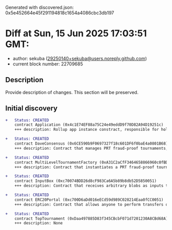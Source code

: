 Generated with discovered.json: 0x5e452664e45f291194818c1654a4086cbc3db197

# Diff at Sun, 15 Jun 2025 17:03:51 GMT:

- author: sekuba (<29250140+sekuba@users.noreply.github.com>)
- current block number: 22709685

## Description

Provide description of changes. This section will be preserved.

## Initial discovery

```diff
+   Status: CREATED
    contract Application (0x4c1E74EF88a75C24e49eddD9f70D82A94D19251c)
    +++ description: Rollup app instance constract, responsible for holding assets and allowing the DApp to interact with other smart contracts.
```

```diff
+   Status: CREATED
    contract DaveConsensus (0x6CE590b9F0697327f18c601DF6f0baE4a0801B68)
    +++ description: Contract that manages PRT fraud-proof tournaments, managing application epochs and input validation, as well as settlement and challenge periods.
```

```diff
+   Status: CREATED
    contract MultiLevelTournamentFactory (0xA31C2aCfF3464658866960c0fBD3d798310272D7)
    +++ description: Contract that instantiates a PRT fraud-proof tournament, triggered every epoch.
```

```diff
+   Status: CREATED
    contract InputBox (0xc70074BDD26d8cF983Ca6A5b89b8db52D5850051)
    +++ description: Contract that receives arbitrary blobs as inputs to Cartesi DApps.
```

```diff
+   Status: CREATED
    contract ERC20Portal (0xc700D6aDd016eECd59d989C028214Eaa0fCC0051)
    +++ description: Contract that allows anyone to perform transfers of ERC-20 tokens to Cartesi DApps.
```

```diff
+   Status: CREATED
    contract TopTournament (0xDaa497885D83f345CBcbF071d7201230A8CBd68A)
    +++ description: None
```
